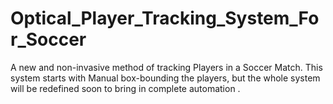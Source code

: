 # Optical_Player_Tracking_System_For_Soccer
A new and non-invasive method of tracking Players in a Soccer Match. This system starts with Manual box-bounding the players, but the whole system will be redefined soon to bring in complete automation .
